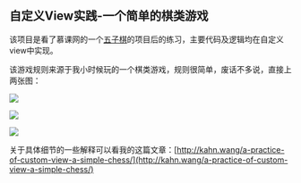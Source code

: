 ## 自定义View实践-一个简单的棋类游戏 ##
该项目是看了慕课网的一个[五子棋](http://www.imooc.com/view/641)的项目后的练习，主要代码及逻辑均在自定义view中实现。

该游戏规则来源于我小时候玩的一个棋类游戏，规则很简单，废话不多说，直接上两张图：

![](http://7xpchz.com1.z0.glb.clouddn.com/wp/2016/52016-5-23.png)

![](http://7xpchz.com1.z0.glb.clouddn.com/wp/2016/52016-5-23-2.png)

![](http://7xpchz.com1.z0.glb.clouddn.com/wp/2016/52016-5-23-3.png)

关于具体细节的一些解释可以看我的这篇文章：[http://kahn.wang/a-practice-of-custom-view-a-simple-chess/](http://kahn.wang/a-practice-of-custom-view-a-simple-chess/)